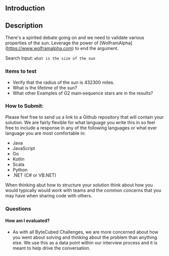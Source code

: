 ## Introduction

## Description
There's a spirited debate going on and we need to validate various properties of the sun. Leverage the power of [WolframAlpha] (https://www.wolframalpha.com) to end the argument.

Search Input: ```what is the size of the sun```

### Items to test

* Verify that the radius of the sun is 432300 miles.
* What is the lifetime of the sun?
* What other Examples of G2 main‐sequence stars are in the results?

### How to Submit:

Please feel free to send us a link to a Github repository that will contain your solution. We are fairly flexible for what language you write this in so feel free to include a response in any of the following languages or what ever language you are most comfortable in:

* Java
* JavaScript
* Go
* Kotlin
* Scala
* Python
* .NET (C# or VB.NET)

When thinking abut how to structure your solution think about how you would typically would work with teams and the common concerns that you may have when sharing code with others.

### Questions

#### How am I evaluated?
* As with all ByteCubed Challenges, we are more concerned about how you went about solving and thinking about the problem than anything else.  We use this as a data point within our interview process and it is meant to help drive the conversation.
